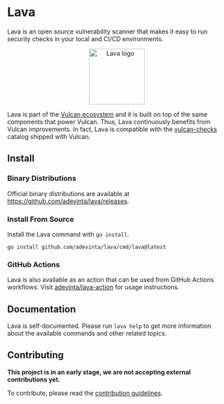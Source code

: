 # Lava

Lava is an open source vulnerability scanner that makes it easy to run
security checks in your local and CI/CD environments.

<p align="center"><img width="128" alt="Lava logo" src="https://github.com/adevinta/lava-resources/releases/download/logo/v0.1.0/lava_512px.png"></p>

Lava is part of the [Vulcan ecosystem][vulcan-docs] and it is built on
top of the same components that power Vulcan.
Thus, Lava continuously benefits from Vulcan improvements.
In fact, Lava is compatible with the [vulcan-checks][vulcan-checks]
catalog shipped with Vulcan.

## Install

### Binary Distributions

Official binary distributions are available at
<https://github.com/adevinta/lava/releases>.

### Install From Source

Install the Lava command with `go install`.

```shell
go install github.com/adevinta/lava/cmd/lava@latest
```

### GitHub Actions

Lava is also available as an action that can be used from GitHub
Actions workflows.
Visit [adevinta/lava-action][lava-action] for usage instructions.

## Documentation

Lava is self-documented.
Please run `lava help` to get more information about the available
commands and other related topics.

## Contributing

**This project is in an early stage, we are not accepting external
contributions yet.**

To contribute, please read the [contribution
guidelines][contributing].


[vulcan-docs]: https://adevinta.github.io/vulcan-docs
[vulcan-checks]: https://github.com/adevinta/vulcan-checks
[lava-action]: https://github.com/adevinta/lava-action
[contributing]: https://github.com/adevinta/lava/blob/main/CONTRIBUTING.md
